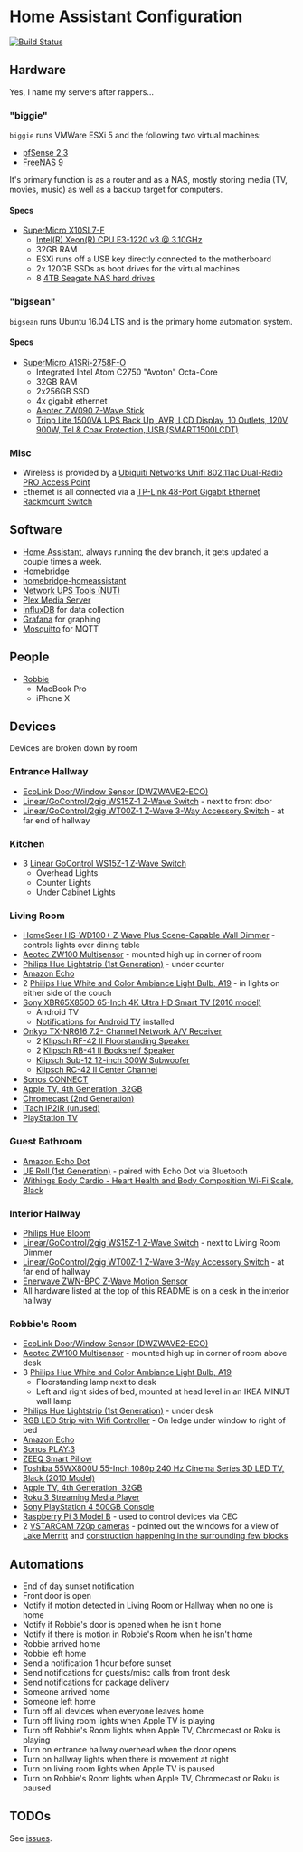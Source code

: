 # Home Assistant Configuration

[![Build Status](https://travis-ci.org/robbiet480/Home-Assistant-Config.svg?branch=master)](https://travis-ci.org/robbiet480/Home-Assistant-Config)

## Hardware
Yes, I name my servers after rappers...

### "biggie"

`biggie` runs VMWare ESXi 5 and the following two virtual machines:
  - [pfSense 2.3][pfsense]
  - [FreeNAS 9][freenas]

It's primary function is as a router and as a NAS, mostly storing media (TV, movies, music) as well as a backup target for computers.

#### Specs

- [SuperMicro X10SL7-F][supermicro-x10sl7-f]
  - [Intel(R) Xeon(R) CPU E3-1220 v3 @ 3.10GHz][intel-e3-1220-v3]
  - 32GB RAM
  - ESXi runs off a USB key directly connected to the motherboard
  - 2x 120GB SSDs as boot drives for the virtual machines
  - 8 [4TB Seagate NAS hard drives][seagate-hdd]


### "bigsean"

`bigsean` runs Ubuntu 16.04 LTS and is the primary home automation system.

#### Specs

- [SuperMicro A1SRi-2758F-O][supermicro-a1sri-2758f]
  - Integrated Intel Atom C2750 "Avoton" Octa-Core
  - 32GB RAM
  - 2x256GB SSD
  - 4x gigabit ethernet
  - [Aeotec ZW090 Z-Wave Stick][aeotec-zstick]
  - [Tripp Lite 1500VA UPS Back Up, AVR, LCD Display, 10 Outlets, 120V 900W, Tel & Coax Protection, USB (SMART1500LCDT)][tripp-lite-ups]

### Misc
- Wireless is provided by a [Ubiquiti Networks Unifi 802.11ac Dual-Radio PRO Access Point][uap-ac-pro-us]
- Ethernet is all connected via a [TP-Link 48-Port Gigabit Ethernet Rackmount Switch][tplink-switch]

## Software
- [Home Assistant](https://home-assistant.io/), always running the dev branch, it gets updated a couple times a week.
- [Homebridge][homebridge]
- [homebridge-homeassistant][homebridge-homeassistant]
- [Network UPS Tools (NUT)][nut]
- [Plex Media Server][plex]
- [InfluxDB][influxdb] for data collection
- [Grafana][grafana] for graphing
- [Mosquitto][mosquitto] for MQTT

## People
- [Robbie][robbie-twitter]
  - MacBook Pro
  - iPhone X

## Devices
Devices are broken down by room

### Entrance Hallway
- [EcoLink Door/Window Sensor (DWZWAVE2-ECO)][ecolink-door-sensor]
- [Linear/GoControl/2gig WS15Z-1 Z-Wave Switch][linear-ws15z-1] - next to front door
- [Linear/GoControl/2gig WT00Z-1 Z-Wave 3-Way Accessory Switch][linear-wt00z-1] - at far end of hallway

### Kitchen
- 3 [Linear GoControl WS15Z-1 Z-Wave Switch][linear-ws15z-1]
  - Overhead Lights
  - Counter Lights
  - Under Cabinet Lights

### Living Room
- [HomeSeer HS-WD100+ Z-Wave Plus Scene-Capable Wall Dimmer][hs-wd100+] - controls lights over dining table
- [Aeotec ZW100 Multisensor][multisensor] - mounted high up in corner of room
- [Philips Hue Lightstrip (1st Generation)][hue-lightstrip] - under counter
- [Amazon Echo][amazon-echo]
- 2 [Philips Hue White and Color Ambiance Light Bulb, A19][hue-bulb] - in lights on either side of the couch
- [Sony XBR65X850D 65-Inch 4K Ultra HD Smart TV (2016 model)][sony-xbr65x850d-tv]
  - Android TV
  - [Notifications for Android TV][nfatv] installed
- [Onkyo TX-NR616 7.2- Channel Network A/V Receiver][onkyo-tx-nr616]
  - 2 [Klipsch RF-42 II Floorstanding Speaker][klipsch-rf42]
  - 2 [Klipsch RB-41 II Bookshelf Speaker][klipsch-rb41]
  - [Klipsch Sub-12 12-inch 300W Subwoofer][klipsch-sub-12]
  - [Klipsch RC-42 II Center Channel][klipsch-rc42]
- [Sonos CONNECT][sonos-connect]
- [Apple TV, 4th Generation, 32GB][apple-tv]
- [Chromecast (2nd Generation)][chromecast]
- [iTach IP2IR (unused)][itach-ip2ir]
- [PlayStation TV][pstv]

### Guest Bathroom
- [Amazon Echo Dot][amazon-echo-dot]
- [UE Roll (1st Generation)][ue-roll] - paired with Echo Dot via Bluetooth
- [Withings Body Cardio - Heart Health and Body Composition Wi-Fi Scale, Black][withings-scale]

### Interior Hallway
- [Philips Hue Bloom][hue-bloom]
- [Linear/GoControl/2gig WS15Z-1 Z-Wave Switch][linear-ws15z-1] - next to Living Room Dimmer
- [Linear/GoControl/2gig WT00Z-1 Z-Wave 3-Way Accessory Switch][linear-wt00z-1] - at far end of hallway
- [Enerwave ZWN-BPC Z-Wave Motion Sensor][enerwave-zwn-bpc]
- All hardware listed at the top of this README is on a desk in the interior hallway

### Robbie's Room
- [EcoLink Door/Window Sensor (DWZWAVE2-ECO)][ecolink-door-sensor]
- [Aeotec ZW100 Multisensor][multisensor] - mounted high up in corner of room above desk
- 3 [Philips Hue White and Color Ambiance Light Bulb, A19][hue-bulb]
  - Floorstanding lamp next to desk
  - Left and right sides of bed, mounted at head level in an IKEA MINUT wall lamp
- [Philips Hue Lightstrip (1st Generation)][hue-lightstrip] - under desk
- [RGB LED Strip with Wifi Controller][rgb-led-strip] - On ledge under window to right of bed
- [Amazon Echo][amazon-echo]
- [Sonos PLAY:3][sonos-play3]
- [ZEEQ Smart Pillow][zeeq-pillow]
- [Toshiba 55WX800U 55-Inch 1080p 240 Hz Cinema Series 3D LED TV, Black (2010 Model)][toshiba-55wx800u]
- [Apple TV, 4th Generation, 32GB][apple-tv]
- [Roku 3 Streaming Media Player][roku-3]
- [Sony PlayStation 4 500GB Console][playstation-4]
- [Raspberry Pi 3 Model B][raspi] - used to control devices via CEC
- 2 [VSTARCAM 720p cameras][vstarcam] - pointed out the windows for a view of [Lake Merritt][lake-merritt] and [construction happening in the surrounding few blocks][bvdsp]

## Automations
- End of day sunset notification
- Front door is open
- Notify if motion detected in Living Room or Hallway when no one is home
- Notify if Robbie's door is opened when he isn't home
- Notify if there is motion in Robbie's Room when he isn't home
- Robbie arrived home
- Robbie left home
- Send a notification 1 hour before sunset
- Send notifications for guests/misc calls from front desk
- Send notifications for package delivery
- Someone arrived home
- Someone left home
- Turn off all devices when everyone leaves home
- Turn off living room lights when Apple TV is playing
- Turn off Robbie's Room lights when Apple TV, Chromecast or Roku is playing
- Turn on entrance hallway overhead when the door opens
- Turn on hallway lights when there is movement at night
- Turn on living room lights when Apple TV is paused
- Turn on Robbie's Room lights when Apple TV, Chromecast or Roku is paused

## TODOs
See [issues](https://github.com/robbiet480/Home-Assistant-Config/issues).

[homebridge]: https://github.com/nfarina/homebridge
[homebridge-homeassistant]: https://github.com/home-assistant/homebridge-homeassistant
[nut]: http://networkupstools.org/
[plex]: https://www.plex.tv/
[influxdb]: https://www.influxdata.com/
[robbie-twitter]: https://twitter.com/robbie
[linear-ws15z-1]: http://amzn.to/2l1ZwMu
[ecolink-door-sensor]: http://amzn.to/2kfzKVq
[linear-wt00z-1]: http://amzn.to/2l6qX7B
[hs-wd100+]: http://amzn.to/2kUUSgL
[multisensor]: http://amzn.to/2kiWcrJ
[hue-lightstrip]: http://amzn.to/2kV11JM
[amazon-echo]: http://amzn.to/2kFpGUm
[hue-bulb]: http://amzn.to/2kVba9w
[sony-xbr65x850d-tv]: http://amzn.to/2kV4WpU
[nfatv]: https://play.google.com/store/apps/details?id=de.cyberdream.androidtv.notifications.google&hl=en
[onkyo-tx-nr616]: https://www.amazon.com/Onkyo-TX-NR616-Receiver-Discontinued-Manufacturer/dp/B0077V88W2/
[klipsch-rf42]: http://www.klipsch.com/products/rf-42-ii-floorstanding-speaker
[klipsch-rb41]: http://www.klipsch.com/products/rb-41-ii-bookshelf-speakers-pair
[klipsch-sub-12]: http://amzn.to/2kFH77b
[klipsch-rc42]: http://amzn.to/2kFxbuk
[sonos-connect]: http://amzn.to/2kV3xzB
[apple-tv]: http://www.apple.com/shop/buy-tv/apple-tv/apple-tv-32gb
[chromecast]: https://www.google.com/chromecast/tv/chromecast/
[itach-ip2ir]: http://amzn.to/2kFxvcw
[pstv]: http://amzn.to/2kV40lm
[amazon-echo-dot]: http://amzn.to/2kfGti9
[ue-roll]: http://amzn.to/2kiRf2k
[withings-scale]: http://amzn.to/2kiVJG1
[hue-bloom]: http://amzn.to/2ky5TDD
[enerwave-zwn-bpc]: http://amzn.to/2kFI3sd
[rgb-led-strip]: http://amzn.to/2kFQYKb
[sonos-play3]: http://amzn.to/2l6ldKM
[toshiba-55wx800u]: https://www.amazon.com/Toshiba-55WX800U-55-Inch-1080p-Cinema/dp/B00447GA2W/
[zeeq-pillow]: https://www.kickstarter.com/projects/2121327950/zeeq-smart-pillow-stream-music-stop-snoring-sleep
[roku-3]: http://amzn.to/2l6im4I
[playstation-4]: https://www.amazon.com/Sony-PlayStation-4-500GB-Console/dp/B00BGA9WK2/
[raspi]: http://amzn.to/2kFCrhz
[vstarcam]: http://amzn.to/2kfzs0U
[lake-merritt]: https://en.wikipedia.org/wiki/Lake_Merritt
[bvdsp]: http://www.oaklandnet.com/bvdsp/
[supermicro-a1sri-2758f]: http://amzn.to/2l6vc2S
[aeotec-zstick]: http://amzn.to/2kV8loA
[tripp-lite-ups]: http://amzn.to/2kFEjqI
[uap-ac-pro-us]: http://amzn.to/2kj3IDf
[tplink-switch]: http://amzn.to/2kFAuBC
[supermicro-x10sl7-f]: http://amzn.to/2kfGaUt
[intel-e3-1220-v3]: http://amzn.to/2kFBk1y
[seagate-hdd]: http://amzn.to/2kiUJlq
[pfsense]: https://www.pfsense.org
[freenas]: http://www.freenas.org/
[grafana]: https://grafana.net/
[mosquitto]: https://mosquitto.org/
